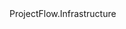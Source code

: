 <?xml version="1.0"?>
<doc>
    <assembly>
        <name>ProjectFlow.Infrastructure</name>
    </assembly>
    <members>
    </members>
</doc>
